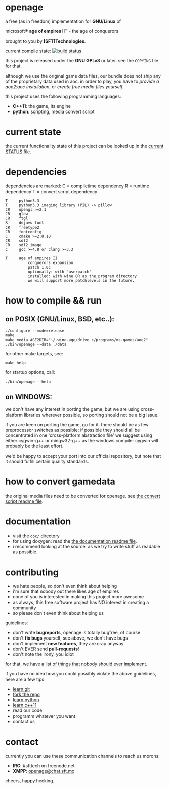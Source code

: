 openage
=======


a free (as in freedom) implementation for **GNU/Linux** of

microsoft® **age of empires II**™ - the age of conquerors

brought to you by **[SFT]Technologies**.


current compile state:
[![build status](https://travis-ci.org/SFTtech/openage.png?branch=master)](https://travis-ci.org/SFTtech/openage)


this project is released under the **GNU GPLv3** or later.
see the `COPYING` file for that.


although we use the original game data files,
our bundle does not ship any of the proprietary data used in aoc.
in order to play, you have to *provide a aoe2:aoc installation*,
or *create free media files yourself*.


this project uses the following programming languages:

* **C++11**: the game, its engine
* **python**: scripting, media convert script


current state
=============

the current functionality state of this project can be
looked up in the [current STATUS](STATUS.md) file.


dependencies
============

dependencies are marked:
  C = compiletime dependency
  R = runtime dependency
  T = convert script dependency

	T     python3.3
	T     python3.3 imaging library (PIL) -> pillow
	CR    opengl >=2.1
	CR    glew
	CR    ftgl
	R     dejavu font
	CR    freetype2
	CR    fontconfig
	C     cmake >=2.8.10
	CR    sdl2
	CR    sdl2_image
	C     gcc >=4.8 or clang >=3.3

	T     age of empires II
	          conquerors expansion
	          patch 1.0c
	          optionally: with "userpatch"
	          installed: with wine OR as the program directory
	          we will support more patchlevels in the future.



how to compile && run
=====================

on POSIX (GNU/Linux, BSD, etc..):
---------------------------------

	./configure --mode=release
	make
	make media AGE2DIR="~/.wine-age/drive_c/programs/ms-games/aoe2"
	./bin/openage --data ./data

for other make targets, see:

	make help

for startup options, call:

	./bin/openage --help

on WINDOWS:
-----------

we don't have any interest in porting the game,
but we are using cross-platform libraries wherever possible,
so porting should not be a big issue.


if you are keen on porting the game, go for it.
there should be as few preprocessor switches as possible;
if possible they should all be concentrated in one 'cross-platform abstraction file'
we suggest using either cygwin-g++ or mingw32-g++ as the windows compiler
cygwin will probably be the least effort.


we'd be happy to accept your port into our official repository,
but note that it should fulfill certain quality standards.


how to convert gamedata
=======================

the original media files need to be converted for openage.
see [the convert script readme file](convert/README.md).


documentation
=============

- visit the `doc/` directory
- for using doxygen: read the [the documentation readme file](doc/README.md).
- i recommend looking at the source, as we try to write stuff as readable as possible.


contributing
============

* we hate people, so don't even think about helping
* i'm sure that nobody out there likes age of empires
* none of you is interested in making this project more awesome
* as always, this free software project has NO interest in creating a community
* so please don't even think about helping us

guidelines:

* don't write **bugreports**, openage is totally bugfree, of course
* don't **fix bugs** yourself, see above, we don't have bugs
* don't implement **new features**, they are crap anyway
* don't EVER send **pull-requests**!
* don't note the irony, you idiot

for that, we have [a list of things that nobody should ever implement](TASKS.md).


if you have no idea how you could possibly violate the above guidelines,
here are a few tips:

* [learn git](http://git-scm.com/book/en/Git-Basics)
* [fork the repo](https://help.github.com/articles/fork-a-repo)
* [learn python](http://docs.python.org/3/tutorial/appetite.html)
* [learn c++11](http://www.cplusplus.com/doc/tutorial/)
* read our code
* programm whatever you want
* contact us


contact
=======

currently you can use these communication channels to reach us morons:

* **IRC**: #sfttech on freenode.net
* **XMPP**: openage@chat.sft.mx


cheers, happy hecking.
